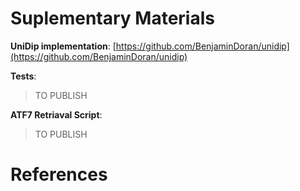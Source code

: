 
# Suplementary Materials

**UniDip implementation**:
[https://github.com/BenjaminDoran/unidip](https://github.com/BenjaminDoran/unidip)

**Tests**:
> TO PUBLISH

**ATF7 Retriaval Script**:
> TO PUBLISH

# References
<!-- References are auto generated -->
